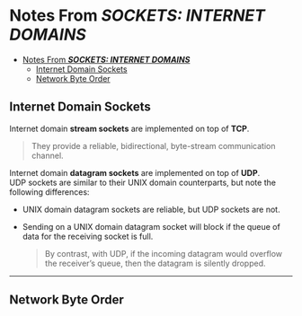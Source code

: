 # Notes From ***SOCKETS: INTERNET DOMAINS***

- [Notes From ***SOCKETS: INTERNET DOMAINS***](#notes-from-sockets-internet-domains)
  - [Internet Domain Sockets](#internet-domain-sockets)
  - [Network Byte Order](#network-byte-order)

## Internet Domain Sockets

Internet domain **stream sockets** are implemented on top of **TCP**.
> They provide a reliable, bidirectional, byte-stream communication channel.

Internet domain **datagram sockets** are implemented on top of **UDP**.  
UDP sockets are similar to their UNIX domain counterparts, but note the following differences:

- UNIX domain datagram sockets are reliable, but UDP sockets are not.

- Sending on a UNIX domain datagram socket will block if the queue of data for the receiving socket is full.
    > By contrast, with UDP, if the incoming datagram would overflow the receiver’s queue, then the datagram is silently dropped.

---

## Network Byte Order
